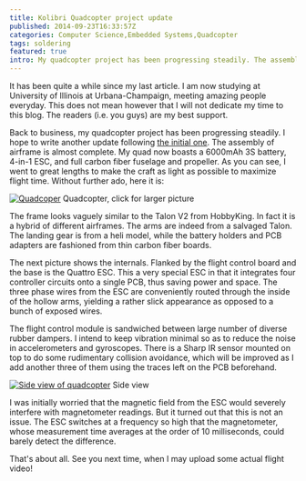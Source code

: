 ```yaml
---
title: Kolibri Quadcopter project update
published: 2014-09-23T16:33:57Z
categories: Computer Science,Embedded Systems,Quadcopter
tags: soldering
featured: true
intro: My quadcopter project has been progressing steadily. The assembly of airframe is almost complete. My quad now boasts a 6000mAh 3S battery, 4-in-1 ESC, and full carbon fiber fuselage and propeller. Go ahead and check out the photos.
---
```


It has been quite a while since my last article. I am now studying at University of Illinois at Urbana-Champaign, meeting amazing people everyday. This does not mean however that I will not dedicate my time to this blog. The readers (i.e. you guys) are my best support.

Back to business, my quadcopter project has been progressing steadily. I hope to write another update following [the initial one](./pcb-kolibri-quadcopter-project.html "PCB for Kolibri Quadcopter project"). The assembly of airframe is almost complete. My quad now boasts a 6000mAh 3S battery, 4-in-1 ESC, and full carbon fiber fuselage and propeller. As you can see, I went to great lengths to make the craft as light as possible to maximize flight time. Without further ado, here it is:

[![Quadcoper](https://static.thinkingandcomputing.com/2014/05/quad.jpg)](https://static.thinkingandcomputing.com/2014/05/quad_l.jpg)
<tnc-caption>Quadcopter, click for larger picture</tnc-caption>

The frame looks vaguely similar to the Talon V2 from HobbyKing. In fact it is a hybrid of different airframes. The arms are indeed from a salvaged Talon. The landing gear is from a heli model, while the battery holders and PCB adapters are fashioned from thin carbon fiber boards.

The next picture shows the internals. Flanked by the flight control board and the base is the Quattro ESC. This a very special ESC in that it integrates four controller circuits onto a single PCB, thus saving power and space. The three phase wires from the ESC are conveniently routed through the inside of the hollow arms, yielding a rather slick appearance as opposed to a bunch of exposed wires.

The flight control module is sandwiched between large number of diverse rubber dampers. I intend to keep vibration minimal so as to reduce the noise in accelerometers and gyroscopes. There is a Sharp IR sensor mounted on top to do some rudimentary collision avoidance, which will be improved as I add another three of them using the traces left on the PCB beforehand.

[![Side view of quadcopter](https://static.thinkingandcomputing.com/2014/05/side.jpg)](https://static.thinkingandcomputing.com/2014/05/side_l.jpg)
<tnc-caption>Side view</tnc-caption>

I was initially worried that the magnetic field from the ESC would severely interfere with magnetometer readings. But it turned out that this is not an issue. The ESC switches at a frequency so high that the magnetometer, whose measurement time averages at the order of 10 milliseconds, could barely detect the difference.

That's about all. See you next time, when I may upload some actual flight video!
